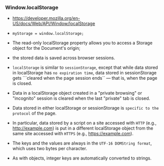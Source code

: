 ### Window.localStorage
- https://developer.mozilla.org/en-US/docs/Web/API/Window/localStorage

- ```myStorage = window.localStorage;```
- The read-only localStorage property allows you to access a Storage object for the Document's origin; 
- the stored data is saved across browser sessions. 
- ```localStorage``` is similar to ```sessionStorage```, except that while data stored in localStorage has ```no expiration time```, data stored in sessionStorage gets ```cleared when the page session ends`` — that is, when the page is closed. 
- Data in a localStorage object created in a "private browsing" or "incognito" session is cleared when the last "private" tab is closed.
- Data stored in either localStorage or sessionStorage is ```specific to the protocol``` of the page. 
- In particular, data stored by a script on a site accessed with ```HTTP``` (e.g., http://example.com) is put in a different localStorage object from the same site accessed with ```HTTPS``` (e.g.,  https://example.com).

- The keys and the values are always in the ```UTF-16 DOMString format```, which uses two bytes per character.  
- As with objects, integer keys are automatically converted to strings.